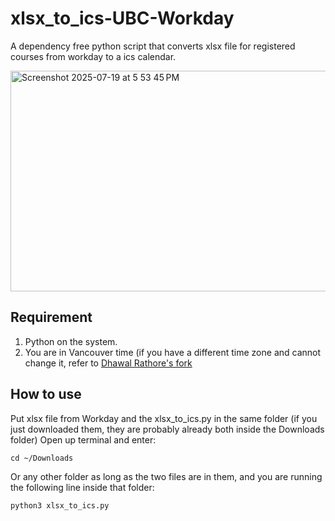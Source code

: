 # xlsx_to_ics-UBC-Workday
A dependency free python script that converts xlsx file for registered courses from workday to a ics calendar.

<img width="749" height="353" alt="Screenshot 2025-07-19 at 5 53 45 PM" src="https://github.com/user-attachments/assets/908d97e8-f3d2-4f6e-bbfc-75f11616a84f" />

## Requirement
1. Python on the system.
2. You are in Vancouver time (if you have a different time zone and cannot change it, refer to [Dhawal Rathore's fork](https://github.com/dhawal-rathore/xlsx_to_ics-UBC-Workday)
## How to use
Put xlsx file from Workday and the xlsx_to_ics.py in the same folder (if you just downloaded them, they are probably already both inside the Downloads folder)
Open up terminal and enter:
```
cd ~/Downloads
```
Or any other folder as long as the two files are in them, and you are running the following line inside that folder:
```
python3 xlsx_to_ics.py
```
